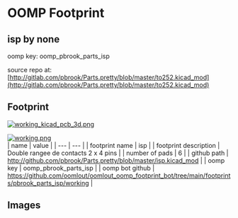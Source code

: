 # OOMP Footprint  
## isp  by none  
  
oomp key: oomp_pbrook_parts_isp  
  
source repo at: [http://gitlab.com/pbrook/Parts.pretty/blob/master/to252.kicad_mod](http://gitlab.com/pbrook/Parts.pretty/blob/master/to252.kicad_mod)  
## Footprint  
  
[![working_kicad_pcb_3d.png](working_kicad_pcb_3d_600.png)](working_kicad_pcb_3d.png)  
  
[![working.png](working_600.png)](working.png)  
| name | value | 
| --- | --- | 
| footprint name | isp | 
| footprint description | Double rangee de contacts 2 x 4 pins | 
| number of pads | 6 | 
| github path | http://github.com/pbrook/Parts.pretty/blob/master/isp.kicad_mod | 
| oomp key | oomp_pbrook_parts_isp | 
| oomp bot github | https://github.com/oomlout/oomlout_oomp_footprint_bot/tree/main/footprints/pbrook_parts_isp/working | 
## Images  
